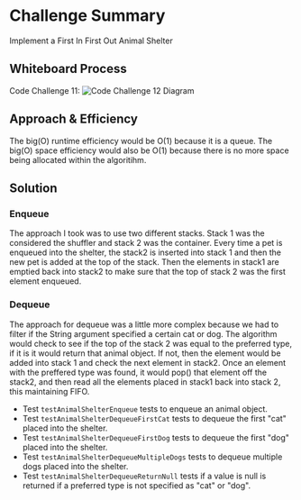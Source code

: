 # Challenge Summary
Implement a First In First Out Animal Shelter

## Whiteboard Process
Code Challenge 11: ![Code Challenge 12 Diagram](../lib/images/Java_CodeChallenge12.jpg)


## Approach & Efficiency
The big(O) runtime efficiency would be O(1) because it is a queue.
The big(O) space efficiency would also be O(1) because there is no more space being allocated within the algoritihm.

## Solution

### Enqueue
The approach I took was to use two different stacks. Stack 1 was the considered the shuffler and stack 2 was the container.
Every time a pet is enqueued into the shelter, the stack2 is inserted into stack 1 and then the new pet is added at the top of the stack.
Then the elements in stack1 are emptied back into stack2 to make sure that the top of stack 2 was the first element enqueued.

### Dequeue
The approach for dequeue was a little more complex because we had to filter if the String argument specified a certain cat or dog.
The algorithm would check to see if the top of the stack 2 was equal to the preferred type, if it is it would return that animal object.
If not, then the element would be added into stack 1 and check the next element in stack2. Once an element with the preffered type was found,
it would pop() that element off the stack2, and then read all the elements placed in stack1 back into stack 2, this maintaining FIFO.

- Test `testAnimalShelterEnqueue` tests to enqueue an animal object.
- Test `testAnimalShelterDequeueFirstCat` tests to dequeue the first "cat" placed into the shelter.
- Test `testAnimalShelterDequeueFirstDog` tests to dequeue the first "dog" placed into the shelter.
- Test `testAnimalShelterDequeueMultipleDogs` tests to dequeue multiple dogs placed into the shelter.
- Test `testAnimalShelterDequeueReturnNull` tests if a value is null is returned if a preferred type is not specified as "cat" or "dog".


